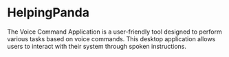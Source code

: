 # HelpingPanda
The Voice Command Application is a user-friendly tool designed to perform various tasks based on voice commands.  This desktop application allows users to interact with their system through spoken instructions.
